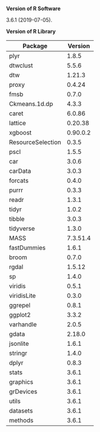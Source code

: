 **Version of R Software**  

3.6.1 (2019-07-05).

**Version of R Library**  

|Package            |Version|
|-------------------|-------------------|
|plyr               |1.8.5|
|dtwclust           |5.5.6|
|dtw                |1.21.3|
|proxy              |0.4.24|
|fmsb               |0.7.0|
|Ckmeans.1d.dp      |4.3.3|
|caret              |6.0.86|
|lattice            |0.20.38|
|xgboost            |0.90.0.2|
|ResourceSelection  |0.3.5|
|pscl               |1.5.5|
|car                |3.0.6|
|carData            |3.0.3|
|forcats            |0.4.0|
|purrr              |0.3.3|
|readr              |1.3.1|
|tidyr              |1.0.2|
|tibble             |3.0.3|
|tidyverse          |1.3.0|
|MASS               |7.3.51.4|
|fastDummies        |1.6.1|
|broom              |0.7.0|
|rgdal              |1.5.12|
|sp                 |1.4.0|
|viridis            |0.5.1|
|viridisLite        |0.3.0|
|ggrepel            |0.8.1|
|ggplot2            |3.3.2|
|varhandle          |2.0.5|
|gdata              |2.18.0|
|jsonlite           |1.6.1|
|stringr            |1.4.0|
|dplyr              |0.8.3|
|stats              |3.6.1|
|graphics           |3.6.1|
|grDevices          |3.6.1|
|utils              |3.6.1|
|datasets           |3.6.1|
|methods            |3.6.1|
